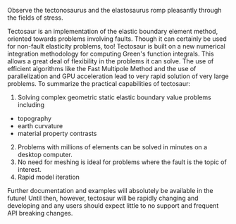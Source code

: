 Observe the tectonosaurus and the elastosaurus romp pleasantly through the fields of stress.


Tectosaur is an implementation of the elastic boundary element method, oriented towards problems involving faults. Though it can certainly be used for non-fault elasticity problems, too! Tectosaur is built on a new numerical integration methodology for computing Green's function integrals. This allows a great deal of flexibility in the problems it can solve. The use of  efficient algorithms like the Fast Multipole Method and the use of parallelization and GPU acceleration lead to very rapid solution of very large problems. To summarize the practical capabilities of tectosaur:

1. Solving complex geometric static elastic boundary value problems including

* topography
* earth curvature
* material property contrasts

2. Problems with millions of elements can be solved in minutes on a desktop computer. 
3. No need for meshing is ideal for problems where the fault is the topic of interest.
4. Rapid model iteration

Further documentation and examples will absolutely be available in the future! Until then, however, tectosaur will be rapidly changing and developing and any users should expect little to no support and frequent API breaking changes. 
